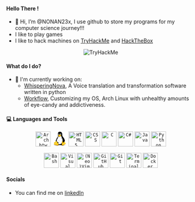#### Hello There !
- 👋 Hi, I’m @NONAN23x, I use github to store my programs for my computer science journey!!!
- I like to play games 
- I like to hack machines on [TryHackMe](https://tryhackme.com/) and [HackTheBox](https://app.hackthebox.com/)
<p align="center">
<img src="https://tryhackme-badges.s3.amazonaws.com/NONAN23x.png" alt="TryHackMe">
</p>


#### What do I do?
- 🔭 I'm currently working on:
    - [WhisperingNova](https://github.com/NONAN23x/WhisperingNova), A Voice translation and transformation software written in python
    - [Workflow](https://github.com/NONAN23x/dotfiles), Customizing my OS, Arch Linux with unhealthy amounts of eye-candy and addictiveness.

#### ‍💻 Languages and Tools

<p align="center">
  <code><img title="Arch btw" height="40" width="40" src="../main/assets/icons/arch.svg"></code>
  <code><img title="Linux" height="40" width="40" src="https://raw.githubusercontent.com/devicons/devicon/master/icons/linux/linux-original.svg"></code>
  <code><img title="HTML5" height="40" width="40" src="../main/assets/icons/html5.svg"></code>
  <code><img title="CSS" height="40" width="40" src="../main/assets/icons/css.svg"></code>
  <code><img title="C" height="40" width="40" src="../main/assets/icons/c.svg"></code>
  <code><img title="C#" height="40" width="40" src="../main/assets/icons/cSharp.svg"></code>
  <code><img title="Java" height="40" width="40" src="../main/assets/icons/java.png"></code>
  <code><img title="Python" height="40" width="40" src="../main/assets/icons/python-original.svg"></code>
</p>

<p align="center">
  <code><img title="Bash" height="40" width="40" src="../main/assets/icons/bash.png"></code>
  <code><img title="Visual Studio Code" height="40" width="40" src="../main/assets/icons/vscode.png"></code>
  <code><img title="(Neo)Vim" height="40" width="40" src="../main/assets/icons/vim.png"></code>
  <code><img title="GitHub" height="40" width="40" src="../main/assets/icons/github.svg"></code>
  <code><img title="Git" height="40" width="40" src="../main/assets/icons/git-original.svg"></code>
  <code><img title="Terminal" height="40" width="40" src="../main/assets/icons/terminal.png"></code>
  <code><img title="Docker" height="40" width="40" src="../main/assets/icons/docker.png"></code>
</p>


#### Socials
- You can find me on [linkedIn](https://linkedin.com/in/nonan23x)


